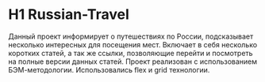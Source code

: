 # H1 Russian-Travel
Данный проект информирует о путешествиях по России, подсказывает несколько интересных для посещения мест.
Включает в себя несколько коротких статей, а так же ссылки, позволяющие перейти и посмотреть на полные версии данных статей.
Проект реализован с использованием БЭМ-методологии. Использовались flex и grid технологии. 
